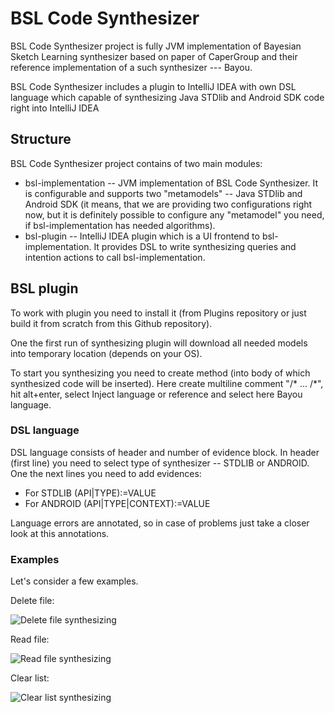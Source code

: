 # BSL Code Synthesizer
BSL Code Synthesizer project is fully JVM implementation of Bayesian Sketch Learning synthesizer based on paper of CaperGroup and their reference implementation of a such synthesizer --- Bayou.

BSL Code Synthesizer includes a plugin to IntelliJ IDEA with own DSL language which capable of synthesizing Java STDlib and Android SDK code right into IntelliJ IDEA

## Structure
BSL Code Synthesizer project contains of two main modules:
* bsl-implementation -- JVM implementation of BSL Code Synthesizer. It is configurable and supports two "metamodels" -- Java STDlib and Android SDK (it means, that we are providing two configurations right now, but it is definitely possible to configure any "metamodel" you need, if bsl-implementation has needed algorithms).
* bsl-plugin -- IntelliJ IDEA plugin which is a UI frontend to bsl-implementation. It provides DSL to write synthesizing queries and intention actions to call bsl-implementation.

## BSL plugin

To work with plugin you need to install it (from Plugins repository or just build it from scratch from this Github repository).

One the first run of synthesizing plugin will download all needed models into temporary location (depends on your OS). 

To start you synthesizing you need to create method (into body of which synthesized code will be inserted). Here create multiline comment "/* ... /*", hit alt+enter, select Inject language or reference and select here Bayou language.

### DSL language
DSL language consists of header and number of evidence block.
In header (first line) you need to select type of synthesizer -- STDLIB or ANDROID.
One the next lines you need to add evidences:
* For STDLIB (API|TYPE):=VALUE
* For ANDROID (API|TYPE|CONTEXT):=VALUE

Language errors are annotated, so in case of problems just take a closer look at this annotations.

### Examples

Let's consider a few examples.

Delete file:

![Delete file synthesizing](https://s3-eu-west-1.amazonaws.com/public-resources.ml-labs.aws.intellij.net/bayou/gifs/delete_file_test.gif)

Read file: 

![Read file synthesizing](https://s3-eu-west-1.amazonaws.com/public-resources.ml-labs.aws.intellij.net/bayou/gifs/delete_file_test.gif)

Clear list:

![Clear list synthesizing](https://s3-eu-west-1.amazonaws.com/public-resources.ml-labs.aws.intellij.net/bayou/gifs/remove_list_test.gif)



